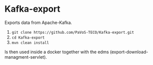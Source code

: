 # Kafka-export
Exports data from Apache-Kafka.

1. `git clone https://github.com/PaVoS-TECO/Kafka-export.git`
2. `cd Kafka-export`
3. `mvn clean install`

Is then used inside a docker together with the edms (export-download-managment-servlet).

